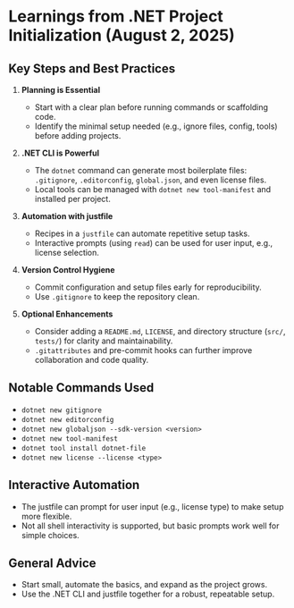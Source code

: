 # Learnings from .NET Project Initialization (August 2, 2025)

## Key Steps and Best Practices

1. **Planning is Essential**
   - Start with a clear plan before running commands or scaffolding code.
   - Identify the minimal setup needed (e.g., ignore files, config, tools) before adding projects.

2. **.NET CLI is Powerful**
   - The `dotnet` command can generate most boilerplate files: `.gitignore`, `.editorconfig`, `global.json`, and even license files.
   - Local tools can be managed with `dotnet new tool-manifest` and installed per project.

3. **Automation with justfile**
   - Recipes in a `justfile` can automate repetitive setup tasks.
   - Interactive prompts (using `read`) can be used for user input, e.g., license selection.

4. **Version Control Hygiene**
   - Commit configuration and setup files early for reproducibility.
   - Use `.gitignore` to keep the repository clean.

5. **Optional Enhancements**
   - Consider adding a `README.md`, `LICENSE`, and directory structure (`src/`, `tests/`) for clarity and maintainability.
   - `.gitattributes` and pre-commit hooks can further improve collaboration and code quality.

## Notable Commands Used
- `dotnet new gitignore`
- `dotnet new editorconfig`
- `dotnet new globaljson --sdk-version <version>`
- `dotnet new tool-manifest`
- `dotnet tool install dotnet-file`
- `dotnet new license --license <type>`

## Interactive Automation
- The justfile can prompt for user input (e.g., license type) to make setup more flexible.
- Not all shell interactivity is supported, but basic prompts work well for simple choices.

## General Advice
- Start small, automate the basics, and expand as the project grows.
- Use the .NET CLI and justfile together for a robust, repeatable setup.
